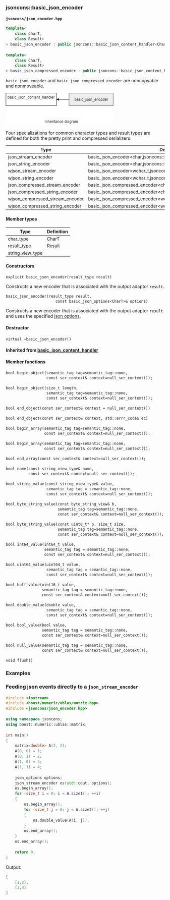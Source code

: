 ### jsoncons::basic_json_encoder

__`jsoncons/json_encoder.hpp`__

```c++
template<
    class CharT,
    class Result>
> basic_json_encoder : public jsoncons::basic_json_content_handler<CharT>

template<
    class CharT,
    class Result>
> basic_json_compressed_encoder : public jsoncons::basic_json_content_handler<CharT>
```

`basic_json_encoder` and `basic_json_compressed_encoder` are noncopyable and nonmoveable.

![basic_json_encoder](./diagrams/json_encoder.png)

Four specializations for common character types and result types are defined
for both the pretty print and compressed serializers:

Type                       |Definition
---------------------------|------------------------------
json_stream_encoder            |basic_json_encoder<char,jsoncons::stream_result<char>>
json_string_encoder     |basic_json_encoder<char,jsoncons::string_result<std::string>>
wjson_stream_encoder           |basic_json_encoder<wchar_t,jsoncons::stream_result<wchar_t>>
wjson_string_encoder    |basic_json_encoder<wchar_t,jsoncons::string_result<std::wstring>>
json_compressed_stream_encoder            |basic_json_compressed_encoder<char,jsoncons::stream_result<char>>
json_compressed_string_encoder     |basic_json_compressed_encoder<char,jsoncons::string_result<std::string>>
wjson_compressed_stream_encoder           |basic_json_compressed_encoder<wchar_t,jsoncons::stream_result<wchar_t>>
wjson_compressed_string_encoder    |basic_json_compressed_encoder<wchar_t,jsoncons::string_result<std::wstring>>

#### Member types

Type                       |Definition
---------------------------|------------------------------
char_type                  |CharT
result_type                |Result
string_view_type           |

#### Constructors

    explicit basic_json_encoder(result_type result)
Constructs a new encoder that is associated with the output adaptor `result`.

    basic_json_encoder(result_type result, 
                          const basic_json_options<CharT>& options)
Constructs a new encoder that is associated with the output adaptor `result` 
and uses the specified [json options](basic_json_options.md). 

#### Destructor

    virtual ~basic_json_encoder()

#### Inherited from [basic_json_content_handler](../basic_json_content_handler.md)

#### Member functions

    bool begin_object(semantic_tag tag=semantic_tag::none,
                      const ser_context& context=null_ser_context()); 

    bool begin_object(size_t length, 
                      semantic_tag tag=semantic_tag::none,
                      const ser_context& context=null_ser_context()); 

    bool end_object(const ser_context& context = null_ser_context())

    bool end_object(const ser_context& context, std::errr_code& ec)

    bool begin_array(semantic_tag tag=semantic_tag::none,
                     const ser_context& context=null_ser_context()); 

    bool begin_array(semantic_tag tag=semantic_tag::none,
                     const ser_context& context=null_ser_context()); 

    bool end_array(const ser_context& context=null_ser_context()); 

    bool name(const string_view_type& name, 
              const ser_context& context=null_ser_context()); 

    bool string_value(const string_view_type& value, 
                      semantic_tag tag = semantic_tag::none, 
                      const ser_context& context=null_ser_context());

    bool byte_string_value(const byte_string_view& b, 
                           semantic_tag tag=semantic_tag::none, 
                           const ser_context& context=null_ser_context()); 

    bool byte_string_value(const uint8_t* p, size_t size, 
                           semantic_tag tag=semantic_tag::none, 
                           const ser_context& context=null_ser_context()); 

    bool int64_value(int64_t value, 
                     semantic_tag tag = semantic_tag::none, 
                     const ser_context& context=null_ser_context());

    bool uint64_value(uint64_t value, 
                      semantic_tag tag = semantic_tag::none, 
                      const ser_context& context=null_ser_context()); 

    bool half_value(uint16_t value, 
                    semantic_tag tag = semantic_tag::none, 
                    const ser_context& context=null_ser_context()); 

    bool double_value(double value, 
                      semantic_tag tag = semantic_tag::none, 
                      const ser_context& context=null_ser_context()); 

    bool bool_value(bool value, 
                    semantic_tag tag = semantic_tag::none,
                    const ser_context& context=null_ser_context());  

    bool null_value(semantic_tag tag = semantic_tag::none,
                    const ser_context& context=null_ser_context());  

    void flush()

### Examples

### Feeding json events directly to a `json_stream_encoder`
```c++
#include <iostream>
#include <boost/numeric/ublas/matrix.hpp>
#include <jsoncons/json_encoder.hpp>

using namespace jsoncons;
using boost::numeric::ublas::matrix;

int main()
{
    matrix<double> A(2, 2);
    A(0, 0) = 1;
    A(0, 1) = 2;
    A(1, 0) = 3;
    A(1, 1) = 4;

    json_options options;
    json_stream_encoder os(std::cout, options); 
    os.begin_array();
    for (size_t i = 0; i < A.size1(); ++i)
    {
        os.begin_array();
        for (size_t j = 0; j < A.size2(); ++j)
        {
            os.double_value(A(i, j));
        }
        os.end_array();
    }
    os.end_array();

    return 0;
}
```

Output:

```json
[
    [1,2],
    [3,4]
]
```
